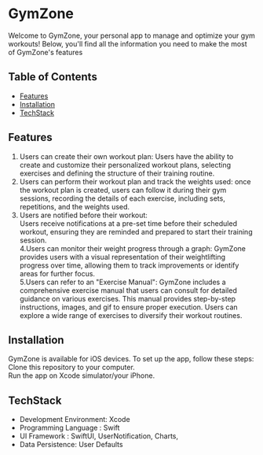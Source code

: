 # GymZone
Welcome to GymZone, your personal app to manage and optimize your gym workouts! Below, you'll find all the information you need to make the most of GymZone's features
## Table of Contents
- [Features](#Features)
- [Installation](#Installation)
- [TechStack](#TechStack)

## Features
1. Users can create their own workout plan: Users have the ability to create and customize their personalized workout plans, selecting exercises and defining the structure of their training routine.   
2. Users can perform their workout plan and track the weights used: once the workout plan is created, users can follow it during their gym sessions, recording the details of each exercise, including sets, repetitions, and the weights used.  
3. Users are notified before their workout:  
Users receive notifications at a pre-set time before their scheduled workout, ensuring they are reminded and prepared to start their training session.  
4.Users can monitor their weight progress through a graph: GymZone provides users with a visual representation of their weightlifting progress over time, allowing them to track improvements or identify areas for further focus.  
5.Users can refer to an "Exercise Manual": GymZone includes a comprehensive exercise manual that users can consult for detailed guidance on various exercises. This manual provides step-by-step instructions, images, and gif to ensure proper execution. Users can explore a wide range of exercises to diversify their workout routines.  
## Installation
GymZone is available for iOS devices. To set up the app, follow these steps:  
Clone this repository to your computer.  
Run the app on Xcode simulator/your iPhone.
## TechStack
- Development Environment: Xcode
- Programming Language : Swift
- UI Framework : SwiftUI, UserNotification, Charts, 
- Data Persistence: User Defaults


